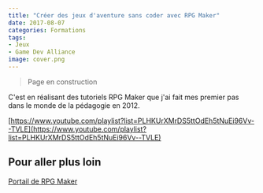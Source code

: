 ```yaml
---
title: "Créer des jeux d'aventure sans coder avec RPG Maker"
date: 2017-08-07
categories: Formations
tags:
- Jeux
- Game Dev Alliance
image: cover.png
---
```


> Page en construction

C'est en réalisant des tutoriels RPG Maker que j'ai fait mes premier pas dans le monde de la pédagogie en 2012. 

[https://www.youtube.com/playlist?list=PLHKUrXMrDS5ttOdEh5tNuEi96Vv--TVLE](https://www.youtube.com/playlist?list=PLHKUrXMrDS5ttOdEh5tNuEi96Vv--TVLE)

## Pour aller plus loin

[Portail de RPG Maker](https://wiki.gamedevalliance.fr/rpgmaker/)
